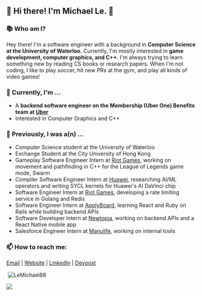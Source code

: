 ## 👋 Hi there! I'm Michael Le. 👋

### 📚 Who am I?
Hey there! I'm a software engineer with a background in  **Computer Science at the University of Waterloo.** Currently, I'm mostly interested in **game development, computer graphics, and C++**. I'm always trying to learn something new by reading CS books or research papers. When I'm not coding, I like to play soccer, hit new PRs at the gym, and play all kinds of video games!

### 🔨 Currently, I'm ...
- A **backend software engineer on the Membership (Uber One) Benefits team at [Uber](https://www.uber.com/ca/en/)**
- Interested in Computer Graphics and C++

### 🐰 Previously, I was a(n) ...
- Computer Science student at the University of Waterloo
- Exchange Student at the City University of Hong Kong
- Gameplay Software Engineer Intern at [Riot Games](https://www.riotgames.com/en), working on movement and pathfinding in C++ for the League of Legends game mode, Swarm
- Compiler Software Engineer Intern at [Huawei](https://www.huawei.com/en/), researching AI/ML operators and writing SYCL kernels for Huawei's AI DaVinci chip
- Software Engineer Intern at [Riot Games](https://www.riotgames.com/en), developing a rate limiting service in Golang and Redis
- Software Engineer Intern at [ApplyBoard](https://www.applyboard.com/ "ApplyBoard"), learning React and Ruby on Rails while building backend APIs
- Software Developer Intern at [Newtopia](https://www.newtopia.com "Newtopia"), working on backend APIs and a React Native mobile app
- Salesforce Engineer Intern at [Manulife](https://www.manulife.ca/personal.html "Manulife"), working on internal tools

### 📫 How to reach me:
[Email](mailto:m42le@uwaterloo.ca "Email") | [Website](https://lemichael.xyz "Personal Website") | [LinkedIn](https://www.linkedin.com/in/lemichael88/ "LinkedIn") | [Devpost](https://devpost.com/LeMichael88 "Devpost")

<p>&nbsp;<img align="center" src="https://github-readme-stats-michael-les-projects-4e2eb8e3.vercel.app/api?username=LeMichael88&show_icons=true&locale=en" alt="LeMichael88" /></p>

![](https://komarev.com/ghpvc/?username=LeMichael88&label=Profile+Views&color=red)

<!--
**LeMichael88/LeMichael88** is a ✨ _special_ ✨ repository because its `README.md` (this file) appears on your GitHub profile.

Here are some ideas to get you started:

- 🔭 I’m currently working on ...
- 🌱 I’m currently learning ...
- 👯 I’m looking to collaborate on ...
- 🤔 I’m looking for help with ...
- 💬 Ask me about ...
- 📫 How to reach me: ...
- 😄 Pronouns: ...
- ⚡ Fun fact: ...
-->
